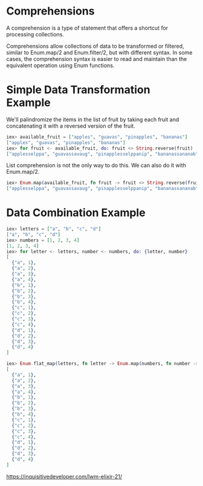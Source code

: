 ﻿

<h1>Comprehensions</h1>
A comprehension is a type of statement that offers a shortcut for processing collections.

Comprehensions allow collections of data to be transformed or filtered, similar to Enum.map/2 and Enum.filter/2, but with different syntax. In some cases, the comprehension syntax is easier to read and maintain than the equivalent operation using Enum functions.

# Simple Data Transformation Example

We'll palindromize the items in the list of fruit by taking each fruit and concatenating it with a reversed version of the fruit.
```elixir
iex> available_fruit = ["apples", "guavas", "pinapples", "bananas"]
["apples", "guavas", "pinapples", "bananas"]
iex> for fruit <- available_fruit, do: fruit <> String.reverse(fruit)
["applesselppa", "guavassavaug", "pinapplesselppanip", "bananassananab"]
```
List comprehension is not the only way to do this. We can also do it with Enum.map/2.
```elixir
iex> Enum.map(available_fruit, fn fruit -> fruit <> String.reverse(fruit) end)
["applesselppa", "guavassavaug", "pinapplesselppanip", "bananassananab"]
```
# Data Combination Example

```elixir
iex> letters = ["a", "b", "c", "d"]
["a", "b", "c", "d"]
iex> numbers = [1, 2, 3, 4]
[1, 2, 3, 4]
iex> for letter <- letters, number <- numbers, do: {letter, number}
[
  {"a", 1},
  {"a", 2},
  {"a", 3},
  {"a", 4},
  {"b", 1},
  {"b", 2},
  {"b", 3},
  {"b", 4},
  {"c", 1},
  {"c", 2},
  {"c", 3},
  {"c", 4},
  {"d", 1},
  {"d", 2},
  {"d", 3},
  {"d", 4}
]		
```
```elixir
iex> Enum.flat_map(letters, fn letter -> Enum.map(numbers, fn number -> {letter, number} end) end)
[
  {"a", 1},
  {"a", 2},
  {"a", 3},
  {"a", 4},
  {"b", 1},
  {"b", 2},
  {"b", 3},
  {"b", 4},
  {"c", 1},
  {"c", 2},
  {"c", 3},
  {"c", 4},
  {"d", 1},
  {"d", 2},
  {"d", 3},
  {"d", 4}
]
```
https://inquisitivedeveloper.com/lwm-elixir-21/
